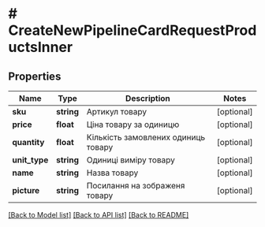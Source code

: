 # # CreateNewPipelineCardRequestProductsInner

## Properties

Name | Type | Description | Notes
------------ | ------------- | ------------- | -------------
**sku** | **string** | Артикул товару | [optional]
**price** | **float** | Ціна товару за одиницю | [optional]
**quantity** | **float** | Кількість замовлених одиниць товару | [optional]
**unit_type** | **string** | Одиниці виміру товару | [optional]
**name** | **string** | Назва товару | [optional]
**picture** | **string** | Посилання на зображеня товару | [optional]

[[Back to Model list]](../../README.md#models) [[Back to API list]](../../README.md#endpoints) [[Back to README]](../../README.md)
